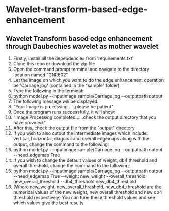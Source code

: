 # Wavelet-transform-based-edge-enhancement
## Wavelet Transform based edge enhancement through Daubechies wavelet as mother wavelet

1) Firstly, install all the dependencies from 'requirements.txt' 
2) Clone this repo or download the zip file
3) Open the command prompt terminal and navigate to the directory location named "GNR602"
4) Let the image on which you want to do the edge enhancement operation be 'Carriage.jpg' (contained in the "sample" folder)
5) Type the following in the terminal:
6) python model.py --inputimage sample/Carriage.jpg --outputpath output
7) The following message will be displayed: 
8) "Your Image is processing......please be patient"
9) Once the program runs successfully, it will show: 
10) "Image Processing completed......check the output directory that you have provided."
11) After this, check the output file from the "output" directory
12) If you wish to also output the intermediate images which include: vertical, horizontal, diagonal and overall edgemaps along with the output, change the command to the following:
13) python model.py --inputimage sample/Carriage.jpg --outputpath output --need_edgemap True
14) If you wish to change the default values of weight, db4 threshold and overall threshold, change the command to the following:
15) python model.py --inputimage sample/Carriage.jpg --outputpath output --need_edgemap True --weight new_weight --overall_threshold new_overall_threshold --db4_threshold new_db4_threshold 
16) (Where new_weight, new_overall_threshold, new_db4_threshold are the numerical values of the new weight, new overall threshold and new db4 threshold respectively)
  You can tune these threshold values and see which values give the best results.
